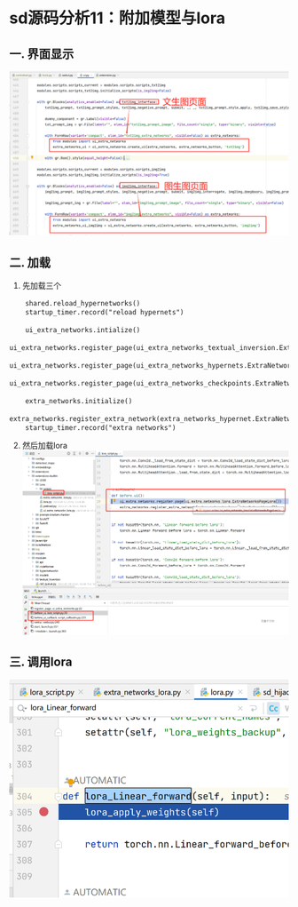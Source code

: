 # sd源码分析11：附加模型与lora

## 一. 界面显示
![](.images/2b40a188.png)


## 二. 加载
1. 先加载三个
```
    shared.reload_hypernetworks()
    startup_timer.record("reload hypernets")

    ui_extra_networks.intialize()
    ui_extra_networks.register_page(ui_extra_networks_textual_inversion.ExtraNetworksPageTextualInversion())
    ui_extra_networks.register_page(ui_extra_networks_hypernets.ExtraNetworksPageHypernetworks())
    ui_extra_networks.register_page(ui_extra_networks_checkpoints.ExtraNetworksPageCheckpoints())

    extra_networks.initialize()
    extra_networks.register_extra_network(extra_networks_hypernet.ExtraNetworkHypernet())
    startup_timer.record("extra networks")
```
2. 然后加载lora
![](.images/a0816078.png)

## 三. 调用lora
![](.images/7222fa13.png)